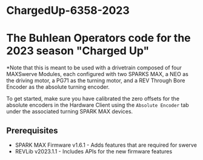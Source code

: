# ChargedUp-6358-2023
The Buhlean Operators code for the 2023 season "Charged Up"
=======

*Note that this is meant to be used with a drivetrain composed of four MAXSwerve Modules, each configured with two SPARKS MAX, a NEO as the driving motor, a PG71 as the turning motor, and a REV Through Bore Encoder as the absolute turning encoder.

To get started, make sure you have calibrated the zero offsets for the absolute encoders in the Hardware Client using the `Absolute Encoder` tab under the associated turning SPARK MAX devices.

## Prerequisites
* SPARK MAX Firmware v1.6.1 - Adds features that are required for swerve
* REVLib v2023.1.1 - Includes APIs for the new firmware features
